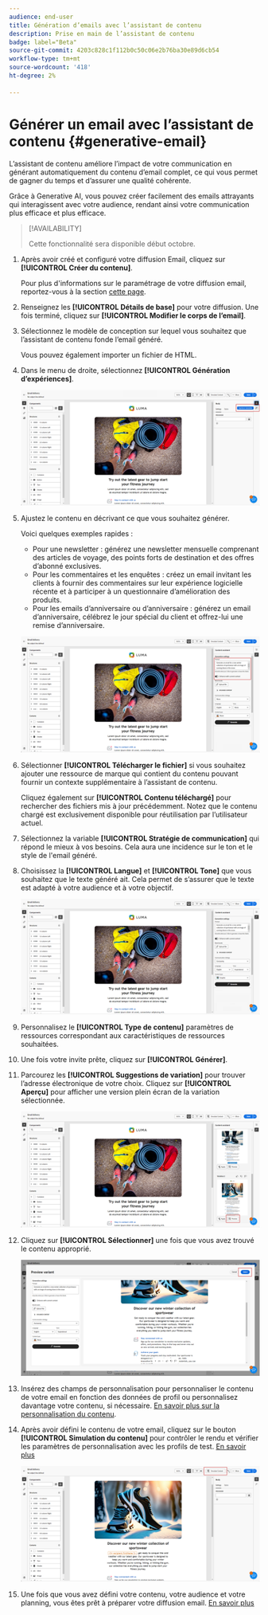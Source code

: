 ```yaml
---
audience: end-user
title: Génération d’emails avec l’assistant de contenu
description: Prise en main de l’assistant de contenu
badge: label="Beta"
source-git-commit: 4203c828c1f112b0c50c06e2b76ba30e89d6cb54
workflow-type: tm+mt
source-wordcount: '418'
ht-degree: 2%

---
```


# Générer un email avec l’assistant de contenu {#generative-email}

L’assistant de contenu améliore l’impact de votre communication en générant automatiquement du contenu d’email complet, ce qui vous permet de gagner du temps et d’assurer une qualité cohérente.

Grâce à Generative AI, vous pouvez créer facilement des emails attrayants qui interagissent avec votre audience, rendant ainsi votre communication plus efficace et plus efficace.


>[!AVAILABILITY]
>
>Cette fonctionnalité sera disponible début octobre.


1. Après avoir créé et configuré votre diffusion Email, cliquez sur **[!UICONTROL Créer du contenu]**.

   Pour plus d&#39;informations sur le paramétrage de votre diffusion email, reportez-vous à la section [cette page](../content/create-email-content.md).

1. Renseignez les **[!UICONTROL Détails de base]** pour votre diffusion. Une fois terminé, cliquez sur **[!UICONTROL Modifier le corps de l’email]**.

1. Sélectionnez le modèle de conception sur lequel vous souhaitez que l’assistant de contenu fonde l’email généré.

   Vous pouvez également importer un fichier de HTML.

1. Dans le menu de droite, sélectionnez **[!UICONTROL Génération d’expériences]**.

   ![](assets/email-genai-1.png)

1. Ajustez le contenu en décrivant ce que vous souhaitez générer.

   Voici quelques exemples rapides :

   * Pour une newsletter : générez une newsletter mensuelle comprenant des articles de voyage, des points forts de destination et des offres d’abonné exclusives.
   * Pour les commentaires et les enquêtes : créez un email invitant les clients à fournir des commentaires sur leur expérience logicielle récente et à participer à un questionnaire d’amélioration des produits.
   * Pour les emails d’anniversaire ou d’anniversaire : générez un email d’anniversaire, célébrez le jour spécial du client et offrez-lui une remise d’anniversaire.

   ![](assets/email-genai-2.png)

1. Sélectionner **[!UICONTROL Télécharger le fichier]** si vous souhaitez ajouter une ressource de marque qui contient du contenu pouvant fournir un contexte supplémentaire à l’assistant de contenu.

   Cliquez également sur **[!UICONTROL Contenu téléchargé]** pour rechercher des fichiers mis à jour précédemment. Notez que le contenu chargé est exclusivement disponible pour réutilisation par l’utilisateur actuel.

1. Sélectionnez la variable **[!UICONTROL Stratégie de communication]** qui répond le mieux à vos besoins. Cela aura une incidence sur le ton et le style de l&#39;email généré.

1. Choisissez la **[!UICONTROL Langue]** et **[!UICONTROL Tone]** que vous souhaitez que le texte généré ait. Cela permet de s’assurer que le texte est adapté à votre audience et à votre objectif.

   ![](assets/email-genai-3.png)

1. Personnalisez le **[!UICONTROL Type de contenu]** paramètres de ressources correspondant aux caractéristiques de ressources souhaitées.

1. Une fois votre invite prête, cliquez sur **[!UICONTROL Générer]**.

1. Parcourez les **[!UICONTROL Suggestions de variation]** pour trouver l’adresse électronique de votre choix. Cliquez sur **[!UICONTROL Aperçu]** pour afficher une version plein écran de la variation sélectionnée.

   ![](assets/email-genai-4.png)

1. Cliquez sur **[!UICONTROL Sélectionner]** une fois que vous avez trouvé le contenu approprié.

   ![](assets/email-genai-5.png)

1. Insérez des champs de personnalisation pour personnaliser le contenu de votre email en fonction des données de profil ou personnalisez davantage votre contenu, si nécessaire. [En savoir plus sur la personnalisation du contenu](../personalization/personalize.md).

1. Après avoir défini le contenu de votre email, cliquez sur le bouton **[!UICONTROL Simulation du contenu]** pour contrôler le rendu et vérifier les paramètres de personnalisation avec les profils de test.  [En savoir plus](../preview-test/preview-content.md)

   ![](assets/email-genai-6.png)

1. Une fois que vous avez défini votre contenu, votre audience et votre planning, vous êtes prêt à préparer votre diffusion email. [En savoir plus](../monitor/prepare-send.md)


